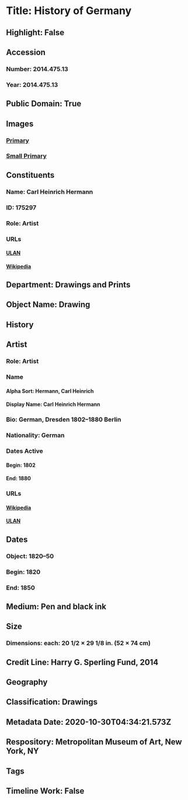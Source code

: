 # Title: History of Germany
## Highlight: False
## Accession
### Number: 2014.475.13
### Year: 2014.475.13
## Public Domain: True
## Images
### [Primary](https://images.metmuseum.org/CRDImages/dp/original/DP-15069-017.jpg)
### [Small Primary](https://images.metmuseum.org/CRDImages/dp/web-large/DP-15069-017.jpg)
## Constituents
### Name: Carl Heinrich Hermann
### ID: 175297
### Role: Artist
### URLs
#### [ULAN](http://vocab.getty.edu/page/ulan/500003491)
#### [Wikipedia](https://www.wikidata.org/wiki/Q1038667)
## Department: Drawings and Prints
## Object Name: Drawing
## History
## Artist
### Role: Artist
### Name
#### Alpha Sort: Hermann, Carl Heinrich
#### Display Name: Carl Heinrich Hermann
### Bio: German, Dresden 1802–1880 Berlin
### Nationality: German
### Dates Active
#### Begin: 1802
#### End: 1880
### URLs
#### [Wikipedia](https://www.wikidata.org/wiki/Q1038667)
#### [ULAN](http://vocab.getty.edu/page/ulan/500003491)
## Dates
### Object: 1820–50
### Begin: 1820
### End: 1850
## Medium: Pen and black ink
## Size
### Dimensions: each: 20 1/2 × 29 1/8 in. (52 × 74 cm)
## Credit Line: Harry G. Sperling Fund, 2014
## Geography
## Classification: Drawings
## Metadata Date: 2020-10-30T04:34:21.573Z
## Respository: Metropolitan Museum of Art, New York, NY
## Tags
## Timeline Work: False